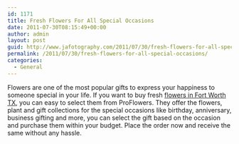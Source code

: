 ```yaml
---
id: 1171
title: Fresh Flowers For All Special Occasions
date: 2011-07-30T08:15:49+00:00
author: admin
layout: post
guid: http://www.jafotography.com/2011/07/30/fresh-flowers-for-all-special-occasions/
permalink: /2011/07/30/fresh-flowers-for-all-special-occasions/
categories:
  - General
---
```

Flowers are one of the most popular gifts to express your happiness to someone special in your life. If you want to buy fresh [flowers in Fort Worth TX](http://www.proflowers.com/texas/fort-worth/city-flowers), you can easy to select them from ProFlowers. They offer the flowers, plant and gift collections for the special occasions like birthday, anniversary, business gifting and more, you can select the gift based on the occasion and purchase them within your budget. Place the order now and receive the same without any hassle.